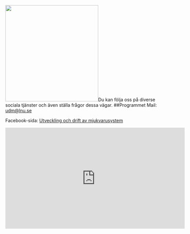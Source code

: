 <img class="alignright size-medium wp-image-1296" src="http://coursepress.lnu.se/program/utveckling-och-drift-av-mjukvarusystem/files/2012/03/2012-09-17-11-59-03-290x300.png" alt="" width="290" height="300" />Du kan följa oss på diverse sociala tjänster och även ställa frågor dessa vägar.
##Programmet
Mail: [udm@lnu.se](mailto:udm@lnu.se)

Facebook-sida: [Utveckling och drift av mjukvarusystem](https://www.facebook.com/utvecklingochdriftavmjukvarusystem)

<iframe width="560" height="315" src="https://www.youtube.com/embed/kOG0cwGBjH4" frameborder="0" allowfullscreen></iframe>